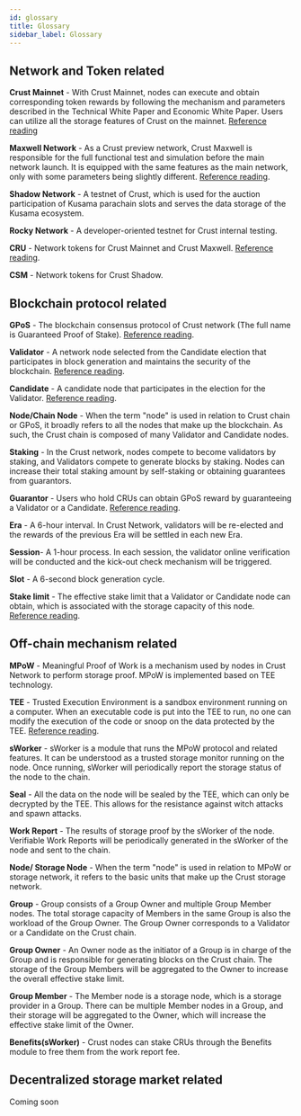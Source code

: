 ```yaml
---
id: glossary
title: Glossary
sidebar_label: Glossary
---
```


## Network and Token related

**Crust Mainnet** - With Crust Mainnet, nodes can execute and obtain corresponding token rewards by following the mechanism and parameters described in the Technical White Paper and Economic White Paper. Users can utilize all the storage features of Crust on the mainnet. [Reference reading](crust-overview.md)

**Maxwell Network** - As a Crust preview network, Crust Maxwell is responsible for the full functional test and simulation before the main network launch. It is equipped with the same features as the main network, only with some parameters being slightly different. [Reference reading](https://wiki-maxwell.crust.network/docs/zh-CN/previewNetworkMaxwell).

**Shadow Network** - A testnet of Crust, which is used for the auction participation of Kusama parachain slots and serves the data storage of the Kusama ecosystem.

**Rocky Network** - A developer-oriented testnet for Crust internal testing.

**CRU** - Network tokens for Crust Mainnet and Crust Maxwell. [Reference reading](crust-account.md).

**CSM** - Network tokens for Crust Shadow.

## Blockchain protocol related

**GPoS** - The blockchain consensus protocol of Crust network (The full name is Guaranteed Proof of Stake). [Reference reading](GPoS.md).

**Validator** - A network node selected from the Candidate election that participates in block generation and maintains the security of the blockchain. [Reference reading](validator.md).

**Candidate** - A candidate node that participates in the election for the Validator. [Reference reading](validator.md).

**Node/Chain Node** - When the term "node" is used in relation to Crust chain or GPoS, it broadly refers to all the nodes that make up the blockchain. As such, the Crust chain is composed of many Validator and Candidate nodes.

**Staking** - In the Crust network, nodes compete to become validators by staking, and Validators compete to generate blocks by staking. Nodes can increase their total staking amount by self-staking or obtaining guarantees from guarantors.

**Guarantor** - Users who hold CRUs can obtain GPoS reward by guaranteeing a Validator or a Candidate. [Reference reading](guarantor.md).

**Era** - A 6-hour interval. In Crust Network, validators will be re-elected and the rewards of the previous Era will be settled in each new Era.

**Session**- A 1-hour process. In each session, the validator online verification will be conducted and the kick-out check mechanism will be triggered.

**Slot** - A 6-second block generation cycle.

**Stake limit** - The effective stake limit that a Validator or Candidate node can obtain, which is associated with the storage capacity of this node. [Reference reading](GPoS.md).

## Off-chain mechanism related

**MPoW** - Meaningful Proof of Work is a mechanism used by nodes in Crust Network to perform storage proof. MPoW is implemented based on TEE technology.

**TEE** - Trusted Execution Environment is a sandbox environment running on a computer. When an executable code is put into the TEE to run, no one can modify the execution of the code or snoop on the data protected by the TEE. [Reference reading](https://www.trustonic.com/technical-articles/what-is-a-trusted-execution-environment-tee/).

**sWorker** - sWorker is a module that runs the MPoW protocol and related features. It can be understood as a trusted storage monitor running on the node. Once running, sWorker will periodically report the storage status of the node to the chain.

**Seal** - All the data on the node will be sealed by the TEE, which can only be decrypted by the TEE. This allows for the resistance against witch attacks and spawn attacks.

**Work Report** - The results of storage proof by the sWorker of the node. Verifiable Work Reports will be periodically generated in the sWorker of the node and sent to the chain.

**Node/ Storage Node** - When the term "node" is used in relation to MPoW or storage network, it refers to the basic units that make up the Crust storage network.

**Group** - Group consists of a Group Owner and multiple Group Member nodes. The total storage capacity of Members in the same Group is also the workload of the Group Owner. The Group Owner corresponds to a Validator or a Candidate on the Crust chain.

**Group Owner** - An Owner node as the initiator of a Group is in charge of the Group and is responsible for generating blocks on the Crust chain. The storage of the Group Members will be aggregated to the Owner to increase the overall effective stake limit.

**Group Member** - The Member node is a storage node, which is a storage provider in a Group. There can be multiple Member nodes in a Group, and their storage will be aggregated to the Owner, which will increase the effective stake limit of the Owner.

**Benefits(sWorker)** - Crust nodes can stake CRUs through the Benefits module to free them from the work report fee.

## Decentralized storage market related

Coming soon
